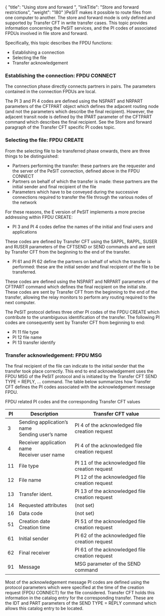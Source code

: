 {
    "title": "Using store and forward ",
    "linkTitle": "Store and forward restrictions",
    "weight": "180"
}PeSIT makes it possible to route files from one computer
to another. The store and forward mode is only defined and supported
by Transfer CFT in write transfer cases. This
topic provides information concerning the PeSIT services,
and the PI codes of associated FPDUs involved in file store and forward.

Specifically, this topic describes the FPDU functions:

- Establishing a
    connection
- Selecting the file
- Transfer acknowledgement

<span id="Establishing_the_connection__FPDU_CONNECT"></span>

### Establishing the connection: FPDU CONNECT

The connection phase directly connects partners in pairs. The parameters
contained in the connection FPDUs are local.

The PI 3 and PI 4 codes are defined using the NSPART
and NRPART parameters of the CFTPART object which defines
the adjacent routing node (and not the parameters which describe the final
recipient). However, the adjacent transit node is defined by the IPART
parameter of the CFTPART command which describes the final recipient.
See the Store and forward paragraph of the Transfer CFT specific
PI codes topic.

<span id="Selecting_the_file__FPDU_CREATE"></span>

### Selecting the file: FPDU CREATE

From the selecting file to be transferred phase onwards, there are three
things to be distinguished:

- Partners performing
    the transfer: these partners are the requester and the server of the PeSIT
    connection, defined above in the FPDU CONNECT
- Partners on behalf
    of which the transfer is made: these partners are the initial sender and
    final recipient of the file
- Parameters which
    have to be conveyed during the successive connections required to transfer
    the file through the various nodes of the network

For these reasons, the E version of PeSIT implements a more precise
addressing within FPDU CREATE:

- PI
    3 and PI 4 codes define the names of the initial and final
    users and applications

These codes are defined by Transfer CFT using the
SAPPL, RAPPL, SUSER and RUSER parameters of
the CFTSEND or SEND commands and are sent by Transfer CFT
from the beginning to the end of the transfer.

- PI
    61 and PI 62 define the partners on behalf of which the transfer
    is performed: these are the initial sender and final recipient of the
    file to be transferred.

These codes are defined using the NSPART
and NRPART parameters of the CFTPART command which defines
the final recipient on the initial site. These codes are sent by Transfer
CFT from the beginning to the end of the transfer, allowing the relay
monitors to perform any routing required to the next computer.

The PeSIT protocol defines three other PI codes of the FPDU CREATE which
contribute to the unambiguous identification of the transfer. The following
PI codes are consequently sent by Transfer CFT from beginning to end:

- PI
    11 file type
- PI
    12 file name
- PI
    13 transfer identify

<span id="Transfer_acknowledgement__FPDU_MSG"></span>

### Transfer acknowledgement: FPDU MSG

The final recipient of the file can indicate to the initial sender that
the transfer took place correctly. This end to end acknowledgement uses
the FPDU MSG of the PeSIT protocol and is initiated by the Transfer CFT
SEND TYPE = REPLY, ... command. The table below summarizes how
Transfer CFT defines the PI codes associated with the acknowledgement
message FPDU.

<span class="autonumber"></span>FPDU related PI codes and the corresponding
Transfer CFT values


| PI  | Description  | Transfer CFT value  |
| --- | --- | --- |
| 3  | Sending application’s name<br /> Sending user’s name  | PI 4 of the acknowledged file creation request  |
| 4  | Receiver application name<br /> Receiver user name  | PI 4 of the acknowledged file creation request  |
| 11  | File type  | PI 11 of the acknowledged file creation request  |
| 12  | File name  | PI 12 of the acknowledged file creation request  |
| 13  | Transfer ident.  | PI 13 of the acknowledged file creation request  |
| 14  | Requested attributes  | (not set)  |
| 16  | Data code  | (not set)  |
| 51  | Creation date<br /> Creation time  | PI 51 of the acknowledged file creation request  |
| 61  | Initial sender | PI 62 of the acknowledged file creation request  |
| 62  | Final receiver | PI 61 of the acknowledged file creation request  |
| 91  | Message  | MSG parameter of the SEND command  |


Most of the acknowledgement message PI codes are defined using the protocol
parameters which were specified at the time of the creation request (FPDU
CONNECT) for the file considered. Transfer CFT holds this information
in the catalog entry for the corresponding transfer. These are the IDT
and PART parameters of the SEND TYPE = REPLY command which allows
this catalog entry to be located.
